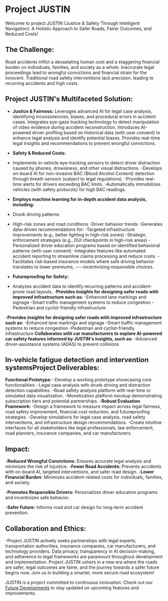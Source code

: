 # Project JUSTIN

Welcome to project JUSTIN (Justice & Safety Through Intelligent Navigation): A Holistic Approach to Safer Roads, Fairer Outcomes, and Reduced Costs!

## The Challenge:

Road accidents inflict a devastating human cost and a staggering financial burden on individuals, families, and society as a whole.
Inaccurate legal proceedings lead to wrongful convictions and financial strain for the innocent.
Traditional road safety interventions lack precision, leading to recurring accidents and high costs.


## Project JUSTIN's Multifaceted Solution:

- **Justice & Fairness:** Leverages advanced AI for legal case analysis, identifying inconsistencies, biases, and procedural errors in accident cases.
Integrates eye-gaze tracking technology to detect manipulation of video evidence during accident reconstruction.
Introduces AI-powered driver profiling based on historical data (with user consent) to enhance legal analysis and identify potential biases.
Provides real-time legal insights and recommendations to prevent wrongful convictions.

- **Safety & Reduced Costs:**
- Implements in-vehicle eye-tracking sensors to detect driver distraction caused by phones, drowsiness, and other visual distractions.
-Develops on-board AI for non-invasive BAC (Blood Alcohol Content) detection through breath sensors (subject to legal regulations).
-Provides real-time alerts for drivers exceeding BAC limits.
-Automatically immobilizes vehicles (with safety protocols) for high BAC readings.
- **Employs machine learning for in-depth accident data analysis, including:**
- Drunk driving patterns
- High-risk zones and road conditions
-Driver behavior trends
-Generates data-driven recommendations for:
-Targeted infrastructure improvements (e.g., better lighting in high-risk zones)
-Strategic enforcement strategies (e.g., DUI checkpoints in high-risk areas)
-Personalized driver education programs based on identified behavioral patterns (with user consent)
-Integrates features like automated accident reporting to streamline claims processing and reduce costs.
-Facilitates risk-based insurance models where safe driving behavior translates to lower premiums, ----incentivizing responsible choices.

- **Futureproofing for Safety:**
- Analyzes accident data to identify recurring patterns and accident-prone road layouts.
-**Provides insights for designing safer roads with improved infrastructure such as:**
-Enhanced lane markings and signage
-Smart traffic management systems to reduce congestion
-Pedestrian and cyclist-friendly infrastructure

-**Provides insights for designing safer roads with improved infrastructure such as:**
-Enhanced lane markings and signage
-Smart traffic management systems to reduce congestion
-Pedestrian and cyclist-friendly infrastructure
**Collaborates with car manufacturers to explore AI-powered car safety features informed by JUSTIN's insights, such as:**
-Advanced driver-assistance systems (ADAS) to prevent collisions

## In-vehicle fatigue detection and intervention systemsProject Deliverables:

**Functional Prototype:**
-Develop a working prototype showcasing core functionalities:
-Legal case analysis with drunk driving and distraction detection capabilities.
-Road safety analysis platform with real-time or simulated data visualization.
-Monetization platform mockup demonstrating subscription tiers and potential partnerships.
-**Robust Evaluation Framework:**
-Design a framework to measure impact across legal fairness, road safety improvement, financial cost reduction, and futureproofing strategies.
-Develop simulations for legal case analysis, road safety interventions, and infrastructure design recommendations.
-Create intuitive interfaces for all stakeholders like legal professionals, law enforcement, road planners, insurance companies, and car manufacturers.
## Impact:
-**Reduced Wrongful Convictions:** Ensures accurate legal analysis and minimizes the risk of injustice.
-**Fewer Road Accidents:** Prevents accidents with on-board AI, targeted interventions, and safer road design.
-**Lower Financial Burden:** Minimizes accident-related costs for individuals, families, and society.

-**Promotes Responsible Drivers:** Personalizes driver education programs and incentivizes safe behavior.

-**Safer Future:** Informs road and car design for long-term accident prevention.

## Collaboration and Ethics:

-Project JUSTIN actively seeks partnerships with legal experts, transportation authorities, insurance companies, car manufacturers, and technology providers.
Data privacy, transparency in AI decision-making, and adherence to legal frameworks are paramount throughout development and implementation.
Project JUSTIN ushers in a new era where the roads are safer, legal outcomes are fairer, and the journey towards a safer future begins now. Join us in building a smarter, more secure road ecosystem!

JUSTIN is a project committed to continuous innovation. Check out our [Future Developments](#) to stay updated on upcoming features and improvements.


